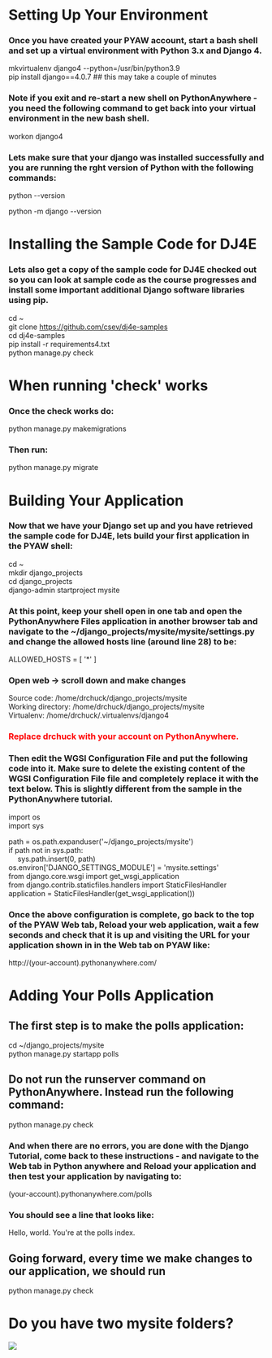 # Setting Up Your Environment

### Once you have created your PYAW account, start a bash shell and set up a virtual environment with Python 3.x and Django 4.
mkvirtualenv django4 --python=/usr/bin/python3.9 <br>
pip install django==4.0.7 ## this may take a couple of minutes <br>

### Note if you exit and re-start a new shell on PythonAnywhere - you need the following command to get back into your virtual environment in the new bash shell.
workon django4

### Lets make sure that your django was installed successfully and you are running the rght version of Python with the following commands:
python --version <br>
<!-- This should show something like Python 3.9.5 -->
python -m django --version <br>
<!-- This should show something like 4.0.7 -->

# Installing the Sample Code for DJ4E
### Lets also get a copy of the sample code for DJ4E checked out so you can look at sample code as the course progresses and install some important additional Django software libraries using pip.

cd ~ <br>
git clone https://github.com/csev/dj4e-samples <br>
cd dj4e-samples <br>
pip install -r requirements4.txt <br>
python manage.py check <br>

# When running 'check' works
### Once the check works do:
python manage.py makemigrations <br>
### Then run:
python manage.py migrate <br>

# Building Your Application
### Now that we have your Django set up and you have retrieved the sample code for DJ4E, lets build your first application in the PYAW shell:

cd ~ <br>
mkdir django_projects <br>
cd django_projects <br>
django-admin startproject mysite <br>

### At this point, keep your shell open in one tab and open the PythonAnywhere Files application in another browser tab and navigate to the ~/django_projects/mysite/mysite/settings.py and change the allowed hosts line (around line 28) to be:

ALLOWED_HOSTS = [ '*' ]

### Open web -> scroll down and make changes  
Source code: /home/drchuck/django_projects/mysite <br>
Working directory: /home/drchuck/django_projects/mysite <br>
Virtualenv: /home/drchuck/.virtualenvs/django4 <br>

### <p style="color:red;"> Replace drchuck with your account on PythonAnywhere.</p>

### Then edit the WGSI Configuration File and put the following code into it. Make sure to delete the existing content of the WGSI Configuration File file and completely replace it with the text below. This is slightly different from the sample in the PythonAnywhere tutorial.

import os <br>
import sys <br>

path = os.path.expanduser('~/django_projects/mysite') <br>
if path not in sys.path: <br>
&emsp; sys.path.insert(0, path) <br>
os.environ['DJANGO_SETTINGS_MODULE'] = 'mysite.settings' <br>
from django.core.wsgi import get_wsgi_application <br>
from django.contrib.staticfiles.handlers import StaticFilesHandler <br>
application = StaticFilesHandler(get_wsgi_application()) <br>

### Once the above configuration is complete, go back to the top of the PYAW Web tab, Reload your web application, wait a few seconds and check that it is up and visiting the URL for your application shown in in the Web tab on PYAW like:

http://(your-account).pythonanywhere.com/ <br>

# Adding Your Polls Application

## The first step is to make the polls application:
cd ~/django_projects/mysite <br>
python manage.py startapp polls <br>

## Do not run the runserver command on PythonAnywhere. Instead run the following command:
python manage.py check <br>
### And when there are no errors, you are done with the Django Tutorial, come back to these instructions - and navigate to the Web tab in Python anywhere and Reload your application and then test your application by navigating to:
(your-account).pythonanywhere.com/polls <br>
### You should see a line that looks like:
Hello, world. You're at the polls index. <br>

## Going forward, every time we make changes to our application, we should run
python manage.py check <br>


# Do you have two mysite folders?
<img src="https://www.dj4e.com/assn/dj4e_install/install_cleanup.png">

